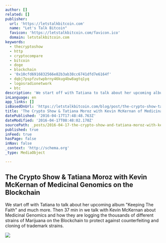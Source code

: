 ```yaml
---
author: []
related: []
publisher:
  url: 'https://letstalkbitcoin.com'
  name: "Let's Talk Bitcoin"
  favicon: 'https://letstalkbitcoin.com/favicon.ico'
  domain: letstalkbitcoin.com
keywords:
  - thecryptoshow
  - http
  - cryptocompare
  - bitcoin
  - doge
  - blockchain
  - '0x10cfd6916832566e82b3ab38cc6741dfd7e6164f'
  - dqbj7pspfzutwpbrny46kug4bw8agtq1yq
  - logosradionetwork
  - btc
description: 'We start off with Tatiana to talk about her upcoming album "Keeping The Faith" and much more. Then 37 min in we talk with Kevin McKernan about Medicinal Genomics and how they are logging the thousands of different strains of Marijuana on the Blockchain to protect against counterfeiting and cloning of trademark strains.'
inLanguage: en
app_links: []
isBasedOnUrl: 'https://letstalkbitcoin.com/blog/post/the-crypto-show-tatiana-moroz-with-kevin-mckernan-of-medicinal-genomics-on-the-blockchain'
title: 'The Crypto Show & Tatiana Moroz with Kevin McKernan of Medicinal Genomics on the Blockchain'
datePublished: '2016-04-17T17:48:48.763Z'
dateModified: '2016-04-17T08:48:02.170Z'
sourcePath: _posts/2016-04-17-the-crypto-show-and-tatiana-moroz-with-kevin-mckernan-of-medic.md
published: true
inFeed: true
hasPage: false
inNav: false
_context: 'http://schema.org'
_type: MediaObject

---
```

<article style=""><h1>The Crypto Show &amp; Tatiana Moroz with Kevin McKernan of Medicinal Genomics on the Blockchain</h1><p>We start off with Tatiana to talk about her upcoming album "Keeping The Faith" and much more. Then 37 min in we talk with Kevin McKernan about Medicinal Genomics and how they are logging the thousands of different strains of Marijuana on the Blockchain to protect against counterfeiting and cloning of trademark strains.</p><img src="https://letstalkbitcoin.com/files/blogs/1752-408ea4680d08e1e0c910254465280efd0e5499550a7a511e79459a6e221c7caa.jpg" /></article>